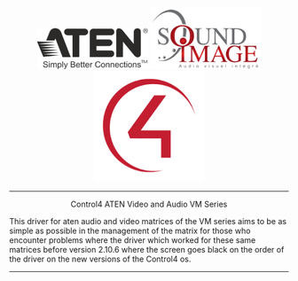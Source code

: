 <p align="center">
  <img src="./images/Aten.png" alt="Aten Logo" width="200"/>
  <img src="./images/Soundimage.tiff" alt="Soundimage" width="200"/>
  <img src="./images/Control4.png" alt="Control4" width="200"/>
</p>

---

<p align="center">Control4 ATEN Video and Audio VM Series</p>

This driver for aten audio and video matrices of the VM series aims to be as simple as possible in the management of the matrix for those who encounter problems where the driver which worked for these same matrices before version 2.10.6 where the screen goes black on the order of the driver on the new versions of the Control4 os.

--- 




